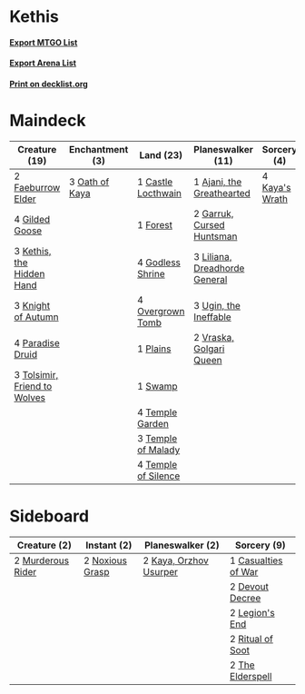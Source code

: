 # Kethis

#### [Export MTGO List](../collection/Kethis/Kethis.txt)
#### [Export Arena List](../collection/Kethis/Kethis_arena.txt)
#### [Print on decklist.org](http://decklist.org/?deckmain=1%09Ajani,%20the%20Greathearted%0A1%09Castle%20Locthwain%0A2%09Faeburrow%20Elder%0A1%09Forest%0A2%09Garruk,%20Cursed%20Huntsman%0A4%09Gilded%20Goose%0A4%09Godless%20Shrine%0A4%09Kaya's%20Wrath%0A3%09Kethis,%20the%20Hidden%20Hand%0A3%09Knight%20of%20Autumn%0A3%09Liliana,%20Dreadhorde%20General%0A3%09Oath%20of%20Kaya%0A4%09Overgrown%20Tomb%0A4%09Paradise%20Druid%0A1%09Plains%0A1%09Swamp%0A4%09Temple%20Garden%0A3%09Temple%20of%20Malady%0A4%09Temple%20of%20Silence%0A3%09Tolsimir,%20Friend%20to%20Wolves%0A3%09Ugin,%20the%20Ineffable%0A2%09Vraska,%20Golgari%20Queen&deckside=1%09Casualties%20of%20War%0A2%09Devout%20Decree%0A2%09Kaya,%20Orzhov%20Usurper%0A2%09Legion's%20End%0A2%09Murderous%20Rider%0A2%09Noxious%20Grasp%0A2%09Ritual%20of%20Soot%0A2%09The%20Elderspell)
# Maindeck

|                                             Creature (19)                                             |                                     Enchantment (3)                                     |                                          Land (23)                                           |                                           Planeswalker (11)                                            |                                       Sorcery (4)                                       |
|-------------------------------------------------------------------------------------------------------|-----------------------------------------------------------------------------------------|----------------------------------------------------------------------------------------------|--------------------------------------------------------------------------------------------------------|-----------------------------------------------------------------------------------------|
|2 [Faeburrow Elder](http://gatherer.wizards.com/Pages/Card/Details.aspx?multiverseid=473152)           |3 [Oath of Kaya](http://gatherer.wizards.com/Pages/Card/Details.aspx?multiverseid=461136)|1 [Castle Locthwain](http://gatherer.wizards.com/Pages/Card/Details.aspx?multiverseid=473203) |1 [Ajani, the Greathearted](http://gatherer.wizards.com/Pages/Card/Details.aspx?multiverseid=461111)    |4 [Kaya's Wrath](http://gatherer.wizards.com/Pages/Card/Details.aspx?multiverseid=457331)|
|4 [Gilded Goose](http://gatherer.wizards.com/Pages/Card/Details.aspx?multiverseid=473122)              |                                                                                         |1 [Forest](http://gatherer.wizards.com/Pages/Card/Details.aspx?multiverseid=439860)           |2 [Garruk, Cursed Huntsman](http://gatherer.wizards.com/Pages/Card/Details.aspx?multiverseid=473153)    |                                                                                         |
|3 [Kethis, the Hidden Hand](http://gatherer.wizards.com/Pages/Card/Details.aspx?multiverseid=466965)   |                                                                                         |4 [Godless Shrine](http://gatherer.wizards.com/Pages/Card/Details.aspx?multiverseid=405099)   |3 [Liliana, Dreadhorde General](http://gatherer.wizards.com/Pages/Card/Details.aspx?multiverseid=461024)|                                                                                         |
|3 [Knight of Autumn](http://gatherer.wizards.com/Pages/Card/Details.aspx?multiverseid=452933)          |                                                                                         |4 [Overgrown Tomb](http://gatherer.wizards.com/Pages/Card/Details.aspx?multiverseid=405103)   |3 [Ugin, the Ineffable](http://gatherer.wizards.com/Pages/Card/Details.aspx?multiverseid=460929)        |                                                                                         |
|4 [Paradise Druid](http://gatherer.wizards.com/Pages/Card/Details.aspx?multiverseid=461098)            |                                                                                         |1 [Plains](http://gatherer.wizards.com/Pages/Card/Details.aspx?multiverseid=439856)           |2 [Vraska, Golgari Queen](http://gatherer.wizards.com/Pages/Card/Details.aspx?multiverseid=452963)      |                                                                                         |
|3 [Tolsimir, Friend to Wolves](http://gatherer.wizards.com/Pages/Card/Details.aspx?multiverseid=461151)|                                                                                         |1 [Swamp](http://gatherer.wizards.com/Pages/Card/Details.aspx?multiverseid=439858)            |                                                                                                        |                                                                                         |
|                                                                                                       |                                                                                         |4 [Temple Garden](http://gatherer.wizards.com/Pages/Card/Details.aspx?multiverseid=405112)    |                                                                                                        |                                                                                         |
|                                                                                                       |                                                                                         |3 [Temple of Malady](http://gatherer.wizards.com/Pages/Card/Details.aspx?multiverseid=380515) |                                                                                                        |                                                                                         |
|                                                                                                       |                                                                                         |4 [Temple of Silence](http://gatherer.wizards.com/Pages/Card/Details.aspx?multiverseid=373522)|                                                                                                        |                                                                                         |


# Sideboard

|                                        Creature (2)                                        |                                       Instant (2)                                        |                                        Planeswalker (2)                                         |                                         Sorcery (9)                                          |
|--------------------------------------------------------------------------------------------|------------------------------------------------------------------------------------------|-------------------------------------------------------------------------------------------------|----------------------------------------------------------------------------------------------|
|2 [Murderous Rider](http://gatherer.wizards.com/Pages/Card/Details.aspx?multiverseid=473059)|2 [Noxious Grasp](http://gatherer.wizards.com/Pages/Card/Details.aspx?multiverseid=466864)|2 [Kaya, Orzhov Usurper](http://gatherer.wizards.com/Pages/Card/Details.aspx?multiverseid=460129)|1 [Casualties of War](http://gatherer.wizards.com/Pages/Card/Details.aspx?multiverseid=461114)|
|                                                                                            |                                                                                          |                                                                                                 |2 [Devout Decree](http://gatherer.wizards.com/Pages/Card/Details.aspx?multiverseid=466767)    |
|                                                                                            |                                                                                          |                                                                                                 |2 [Legion's End](http://gatherer.wizards.com/Pages/Card/Details.aspx?multiverseid=466860)     |
|                                                                                            |                                                                                          |                                                                                                 |2 [Ritual of Soot](http://gatherer.wizards.com/Pages/Card/Details.aspx?multiverseid=452834)   |
|                                                                                            |                                                                                          |                                                                                                 |2 [The Elderspell](http://gatherer.wizards.com/Pages/Card/Details.aspx?multiverseid=461016)   |

